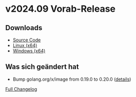 # v2024.09 **Vorab-Release**

## Downloads

- [Source Code](http://www.retro-carnage.net/releases/v2024.09/Retro-Carnage-v2024.09-Code.zip)
- [Linux (x64)](http://www.retro-carnage.net/releases/v2024.09/Retro-Carnage-v2024.09-Linux.zip)
- [Windows (x64)](http://www.retro-carnage.net/releases/v2024.09/Retro-Carnage-v2024.09-Windows.zip)

## Was sich geändert hat

- Bump golang.org/x/image from 0.19.0 to 0.20.0 ([details](https://github.com/Retro-Carnage-Team/retro-carnage/pull/137))

[Full Changelog](https://github.com/Retro-Carnage-Team/retro-carnage/compare/v2024.08...v2024.09)

